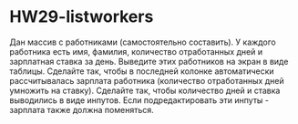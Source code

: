 # HW29-listworkers
Дан массив с работниками (самостоятельно составить). 
У каждого работника есть имя, фамилия, количество отработанных дней и зарплатная ставка за день.
Выведите этих работников на экран в виде таблицы.
Сделайте так, чтобы в последней колонке автоматически рассчитывалась зарплата работника (количество отработанных дней умножить на ставку). 
Сделайте так, чтобы количество дней и ставка выводились в виде инпутов. Если подредактировать эти инпуты - зарплата также должна поменяться. 
